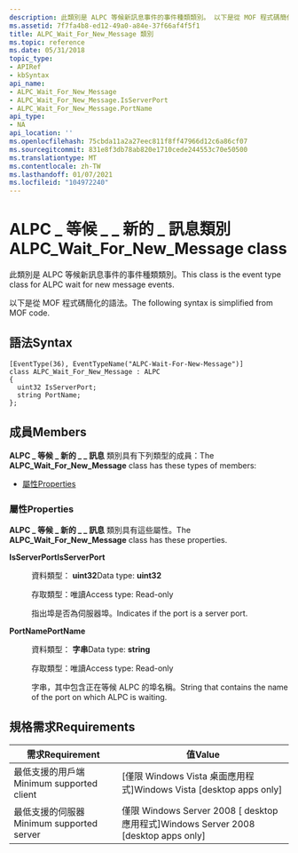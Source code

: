 ```yaml
---
description: 此類別是 ALPC 等候新訊息事件的事件種類類別。 以下是從 MOF 程式碼簡化的語法。
ms.assetid: 7f7fa4b8-ed12-49a0-a84e-37f66af4f5f1
title: ALPC_Wait_For_New_Message 類別
ms.topic: reference
ms.date: 05/31/2018
topic_type:
- APIRef
- kbSyntax
api_name:
- ALPC_Wait_For_New_Message
- ALPC_Wait_For_New_Message.IsServerPort
- ALPC_Wait_For_New_Message.PortName
api_type:
- NA
api_location: ''
ms.openlocfilehash: 75cbda11a2a27eec811f8ff47966d12c6a86cf07
ms.sourcegitcommit: 831e8f3db78ab820e1710cede244553c70e50500
ms.translationtype: MT
ms.contentlocale: zh-TW
ms.lasthandoff: 01/07/2021
ms.locfileid: "104972240"
---
```

# <a name="alpc_wait_for_new_message-class"></a><span data-ttu-id="b8a6f-104">ALPC \_ 等候 \_ \_ 新的 \_ 訊息類別</span><span class="sxs-lookup"><span data-stu-id="b8a6f-104">ALPC\_Wait\_For\_New\_Message class</span></span>

<span data-ttu-id="b8a6f-105">此類別是 ALPC 等候新訊息事件的事件種類類別。</span><span class="sxs-lookup"><span data-stu-id="b8a6f-105">This class is the event type class for ALPC wait for new message events.</span></span>

<span data-ttu-id="b8a6f-106">以下是從 MOF 程式碼簡化的語法。</span><span class="sxs-lookup"><span data-stu-id="b8a6f-106">The following syntax is simplified from MOF code.</span></span>

## <a name="syntax"></a><span data-ttu-id="b8a6f-107">語法</span><span class="sxs-lookup"><span data-stu-id="b8a6f-107">Syntax</span></span>

``` syntax
[EventType(36), EventTypeName("ALPC-Wait-For-New-Message")]
class ALPC_Wait_For_New_Message : ALPC
{
  uint32 IsServerPort;
  string PortName;
};
```

## <a name="members"></a><span data-ttu-id="b8a6f-108">成員</span><span class="sxs-lookup"><span data-stu-id="b8a6f-108">Members</span></span>

<span data-ttu-id="b8a6f-109">**ALPC \_ 等候 \_ 新的 \_ \_ 訊息** 類別具有下列類型的成員：</span><span class="sxs-lookup"><span data-stu-id="b8a6f-109">The **ALPC\_Wait\_For\_New\_Message** class has these types of members:</span></span>

-   [<span data-ttu-id="b8a6f-110">屬性</span><span class="sxs-lookup"><span data-stu-id="b8a6f-110">Properties</span></span>](#properties)

### <a name="properties"></a><span data-ttu-id="b8a6f-111">屬性</span><span class="sxs-lookup"><span data-stu-id="b8a6f-111">Properties</span></span>

<span data-ttu-id="b8a6f-112">**ALPC \_ 等候 \_ 新的 \_ \_ 訊息** 類別具有這些屬性。</span><span class="sxs-lookup"><span data-stu-id="b8a6f-112">The **ALPC\_Wait\_For\_New\_Message** class has these properties.</span></span>

<dl> <dt>

<span data-ttu-id="b8a6f-113">**IsServerPort**</span><span class="sxs-lookup"><span data-stu-id="b8a6f-113">**IsServerPort**</span></span>
</dt> <dd> <dl> <dt>

<span data-ttu-id="b8a6f-114">資料類型： **uint32**</span><span class="sxs-lookup"><span data-stu-id="b8a6f-114">Data type: **uint32**</span></span>
</dt> <dt>

<span data-ttu-id="b8a6f-115">存取類型：唯讀</span><span class="sxs-lookup"><span data-stu-id="b8a6f-115">Access type: Read-only</span></span>
</dt> </dl>

<span data-ttu-id="b8a6f-116">指出埠是否為伺服器埠。</span><span class="sxs-lookup"><span data-stu-id="b8a6f-116">Indicates if the port is a server port.</span></span>

</dd> <dt>

<span data-ttu-id="b8a6f-117">**PortName**</span><span class="sxs-lookup"><span data-stu-id="b8a6f-117">**PortName**</span></span>
</dt> <dd> <dl> <dt>

<span data-ttu-id="b8a6f-118">資料類型： **字串**</span><span class="sxs-lookup"><span data-stu-id="b8a6f-118">Data type: **string**</span></span>
</dt> <dt>

<span data-ttu-id="b8a6f-119">存取類型：唯讀</span><span class="sxs-lookup"><span data-stu-id="b8a6f-119">Access type: Read-only</span></span>
</dt> </dl>

<span data-ttu-id="b8a6f-120">字串，其中包含正在等候 ALPC 的埠名稱。</span><span class="sxs-lookup"><span data-stu-id="b8a6f-120">String that contains the name of the port on which ALPC is waiting.</span></span>

</dd> </dl>

## <a name="requirements"></a><span data-ttu-id="b8a6f-121">規格需求</span><span class="sxs-lookup"><span data-stu-id="b8a6f-121">Requirements</span></span>



| <span data-ttu-id="b8a6f-122">需求</span><span class="sxs-lookup"><span data-stu-id="b8a6f-122">Requirement</span></span> | <span data-ttu-id="b8a6f-123">值</span><span class="sxs-lookup"><span data-stu-id="b8a6f-123">Value</span></span> |
|-------------------------------------|------------------------------------------------------|
| <span data-ttu-id="b8a6f-124">最低支援的用戶端</span><span class="sxs-lookup"><span data-stu-id="b8a6f-124">Minimum supported client</span></span><br/> | <span data-ttu-id="b8a6f-125">\[僅限 Windows Vista 桌面應用程式\]</span><span class="sxs-lookup"><span data-stu-id="b8a6f-125">Windows Vista \[desktop apps only\]</span></span><br/>       |
| <span data-ttu-id="b8a6f-126">最低支援的伺服器</span><span class="sxs-lookup"><span data-stu-id="b8a6f-126">Minimum supported server</span></span><br/> | <span data-ttu-id="b8a6f-127">僅限 Windows Server 2008 \[ desktop 應用程式\]</span><span class="sxs-lookup"><span data-stu-id="b8a6f-127">Windows Server 2008 \[desktop apps only\]</span></span><br/> |



 

 




